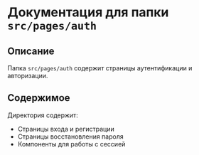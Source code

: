# Документация для папки `src/pages/auth`

## Описание
Папка `src/pages/auth` содержит страницы аутентификации и авторизации.

## Содержимое
Директория содержит:

- Страницы входа и регистрации
- Страницы восстановления пароля
- Компоненты для работы с сессией
